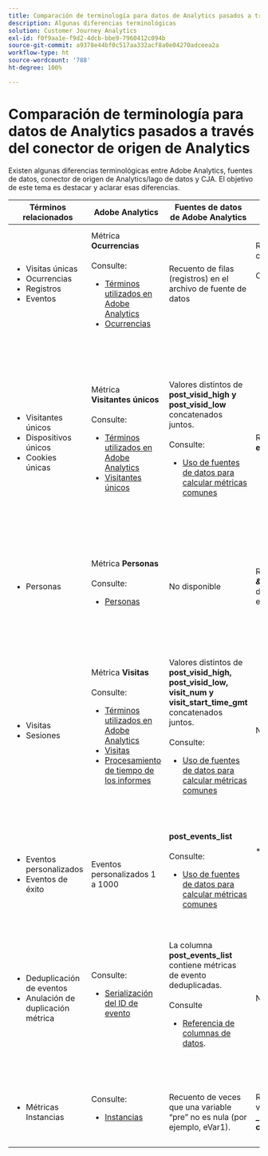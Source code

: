 ```yaml
---
title: Comparación de terminología para datos de Analytics pasados a través del conector de origen de Analytics
description: Algunas diferencias terminológicas
solution: Customer Journey Analytics
exl-id: f0f9aa1e-f9d2-4dcb-bbe9-7960412c094b
source-git-commit: a9378e44bf0c517aa332acf8a0e04270adceea2a
workflow-type: ht
source-wordcount: '788'
ht-degree: 100%

---
```


# Comparación de terminología para datos de Analytics pasados a través del conector de origen de Analytics

Existen algunas diferencias terminológicas entre Adobe Analytics, fuentes de datos, conector de origen de Analytics/lago de datos y CJA. El objetivo de este tema es destacar y aclarar esas diferencias.

| Términos relacionados | Adobe Analytics | Fuentes de datos de Adobe Analytics | Conector de origen de Analytics/lago de datos | CJA | Notas |
|---|---|---|---|---|---|
| <ul><li>Visitas únicas</li><li>Ocurrencias</li><li>Registros</li><li>Eventos</li></ul> | Métrica **Ocurrencias** <br><br>Consulte:<ul><li>[Términos utilizados en Adobe Analytics](https://experienceleague.adobe.com/docs/analytics/technotes/terms.html?lang=es)</li><li>[Ocurrencias](https://experienceleague.adobe.com/docs/analytics/components/metrics/occurrences.html?lang=es)</li></ul> | Recuento de filas (registros) en el archivo de fuente de datos | Recuento de filas (registros) en el conjunto de datos<br><br>Consulte:<ul><li>[Comparación de los datos de Adobe Analytics con los de CJA](https://experienceleague.adobe.com/docs/analytics-platform/using/troubleshooting/compare.html?lang=es)</li></ul> | Métrica **Eventos** | <ul><li>“Visita” y “ocurrencia” son sinónimos en Adobe Analytics.</li><li>Consulte _Eventos personalizados_ más abajo.</li><li>Algunos datos se filtran a medida que pasan por el conector de origen de Analytics a AEP. Consulte [Comparación de los datos de Adobe Analytics con los de CJA](https://experienceleague.adobe.com/docs/analytics-platform/using/troubleshooting/compare.html?lang=es) |
| <ul><li>Visitantes únicos</li><li>Dispositivos únicos</li><li>Cookies únicas</li></ul> | Métrica **Visitantes únicos** <br><br>Consulte:<ul><li>[Términos utilizados en Adobe Analytics](https://experienceleague.adobe.com/docs/analytics/technotes/terms.html?lang=es)</li><li>[Visitantes únicos](https://experienceleague.adobe.com/docs/analytics/components/metrics/unique-visitors.html?lang=es)</li></ul> | Valores distintos de **post\_visid\_high y post\_visid\_low** concatenados juntos.<br><br>Consulte:<ul><li>[Uso de fuentes de datos para calcular métricas comunes](https://experienceleague.adobe.com/docs/analytics/export/analytics-data-feed/data-feed-contents/datafeeds-calculate.html?lang=es)</li></ul> | Recuento distinto de **endUserIDs.\_experience.aaid.id** | Métrica **Personas**, si **endUserIDs.\_experience.aaid.id** se elige como ID de persona. | <ul><li>Un “visitante” en Adobe Analytics suele estar asociado con un “identificador de dispositivo” como una cookie. AAID es el identificador del dispositivo principal en Adobe Analytics, no ECID. Consulte también [AAID, ECID, AACUSTOMID y el conector de origen de Analytics](https://experienceleague.adobe.com/docs/analytics-platform/using/cja-overview/compare-aa-cja/aaid-ecid-adc.html?lang=es).</li><li>“Visitante” no es una métrica predeterminada de CJA. Pero si elige **endUserIDs.\_experience.aaid.id** como ID de persona, la métrica Personas de CJA es casi equivalente a Visitantes únicos de Adobe Analytics.</li></ul> |
| <ul><li>Personas</li></ul> | Métrica **Personas**<br><br> Consulte:<ul><li>[Personas](https://experienceleague.adobe.com/docs/analytics/components/metrics/people.html?lang=es)</li></ul> | No disponible | Recuento distinto de **_\&lt;path\>_.stitchedId**(solo disponible en conjuntos de datos enlazados) | Métrica **Personas** | <ul><li>La métrica Personas en CJA es el recuento distinto de los ID de persona. Según lo que elija como ID de persona en la conexión de CJA, la métrica Personas puede significar cosas diferentes.</ul></li> |
| <ul><li>Visitas</li><li>Sesiones</li></ul> | Métrica **Visitas** <br><br>Consulte:<ul><li>[Términos utilizados en Adobe Analytics](https://experienceleague.adobe.com/docs/analytics/technotes/terms.html?lang=es)</li><li>[Visitas](https://experienceleague.adobe.com/docs/analytics/components/metrics/visits.html?lang=es)</li><li>[Procesamiento de tiempo de los informes](https://experienceleague.adobe.com/docs/analytics/components/virtual-report-suites/vrs-report-time-processing.html?lang=es)</ul></li> | Valores distintos de **post\_visid\_high, post\_visid\_low, visit\_num y visit\_start\_time\_gmt** concatenados juntos.<br><br>Consulte:<ul><li>[Uso de fuentes de datos para calcular métricas comunes](https://experienceleague.adobe.com/docs/analytics/export/analytics-data-feed/data-feed-contents/datafeeds-calculate.html?lang=es)</li></ul> | No disponible | Métrica **Sesiones** | <ul><li>Con el procesamiento de tiempo del informe en los grupos de informes virtuales de Adobe Analytics y las vistas de datos de CJA, el concepto de visita (sesión) se puede configurar. Como resultado, los recuentos de visitas (sesión) pueden variar entre entornos según la definición aplicada. Consulte también [Comparación del procesamiento de datos entre las funciones de creación de informes de Adobe Analytics y CJA](https://experienceleague.adobe.com/docs/analytics-platform/using/cja-overview/compare-aa-cja/data-processing-comparisons.html?lang=es) y [Grupos de informes virtuales, vistas de datos, zonas protegidas de AEP y el conector de origen de Analytics](https://experienceleague.adobe.com/docs/analytics-platform/using/cja-overview/compare-aa-cja/vrs-dataview-sandbox-adc.html?lang=es). |
| <ul><li>Eventos personalizados</li><li>Eventos de éxito</li></ul> | Eventos personalizados 1 a 1000 | **post\_events\_list**<br><br> Consulte:<ul><li>[Uso de fuentes de datos para calcular métricas comunes](https://experienceleague.adobe.com/docs/analytics/export/analytics-data-feed/data-feed-contents/datafeeds-calculate.html?lang=es) | **\_experience.analytics.<ul>event1to100.event1 **a<br>** event901to1000.event1000 **</ul> | **\_experience.analytics.<ul>event1to100.event1 **a<br>** event901to1000.event1000 **</ul> | <ul><li>Un “evento”, en Adobe Analytics, es un [Evento de éxito](https://experienceleague.adobe.com/docs/analytics/components/metrics/custom-events.html?lang=es) (evento personalizado) que se ha establecido en una solicitud de imagen de Adobe Analytics (llamada al servidor de recopilación de datos).</ul> |
| <ul><li>Deduplicación de eventos</li><li>Anulación de duplicación métrica</ul></li> | Consulte:<ul><li>[Serialización del ID de evento](https://experienceleague.adobe.com/docs/analytics/implementation/vars/page-vars/events/event-serialization.html?lang=es)</li></ul> | La columna **post_events_list** contiene métricas de evento deduplicadas.<br><br>Consulte <ul><li>[Referencia de columnas de datos](https://experienceleague.adobe.com/docs/analytics/export/analytics-data-feed/data-feed-contents/datafeeds-reference.html?lang=es). </ul></li> | No disponible | Consulte:<ul><li>[Configuración de componentes de anulación de deduplicación de métricas](https://experienceleague.adobe.com/docs/analytics-platform/using/cja-dataviews/component-settings/metric-deduplication.html?lang=es) | <ul><li>La deduplicación de eventos/métricas en Adobe Analytics difiere ligeramente de CJA. En Adobe Analytics, la deduplicación se produce en el momento del procesamiento de datos. En CJA, la deduplicación se produce durante el tiempo de ejecución del informe, lo que proporciona una mayor flexibilidad. Las métricas deduplicadas pueden diferir ligeramente en Adobe Analytics frente a CJA.</li></ul> |
| <ul><li>Métricas Instancias</li></ul> | Consulte:<ul><li>[Instancias](https://experienceleague.adobe.com/docs/analytics/components/metrics/instances.html?lang=es) | Recuento de veces que una variable “pre” no es nula (por ejemplo, eVar1). | Recuento de veces que una variable “mid” no es nula (p. ej., **\_experience.analytics.<br>customDimensions.eVars.eVar1**). | Métricas **Instancias** | <ul><li>Instancias normalmente se asocia con columnas de prop y eVar como medio para determinar cuántas veces se ha configurado la variable. |

